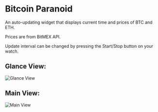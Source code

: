 # Bitcoin Paranoid

An auto-updating widget that displays current time and prices of BTC and ETH.

Prices are from BitMEX API.

Update interval can be changed by pressing the Start/Stop button on your watch.

## Glance View: 
![Glance View](https://www.dropbox.com/s/u3mdihrbpltuqmh/garmin-glance.png?raw=1 "Glance View")


## Main View: 
![Main View](https://www.dropbox.com/s/zorck1qetsbny89/garmin-view.png?raw=1 "Main View")
